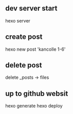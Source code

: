 ## dev server start
hexo server

## create post
hexo new post 'kancolle 1-6'

## delete post
delete _posts -> files

## up to github websit
hexo generate
hexo deploy

